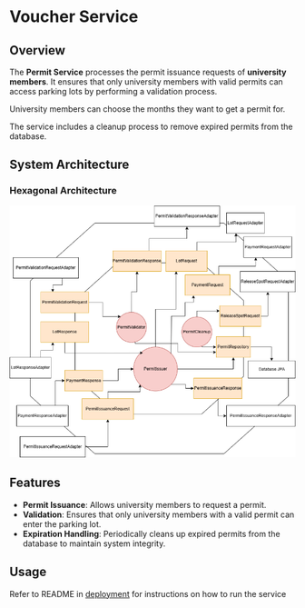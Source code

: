 # Voucher Service

## Overview

The **Permit Service** processes the permit issuance requests of **university members**. It ensures that only university
members with valid permits can access parking lots by performing a validation process.

University members can choose the months they want to get a permit for.

The service includes a cleanup process to remove expired permits from the database.

## System Architecture

### Hexagonal Architecture

![Hexagonal Architecture of Permit Service](./permit_hexagon.png)

## Features

- **Permit Issuance**: Allows university members to request a permit.
- **Validation**: Ensures that only university members with a valid permit can enter the parking lot.
- **Expiration Handling**: Periodically cleans up expired permits from the database to maintain system integrity.

## Usage

Refer to README in [deployment](../../deployment/README.md) for instructions on how to run the service